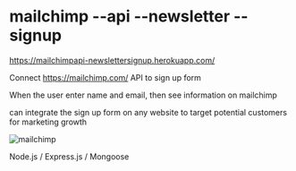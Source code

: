 # mailchimp --api --newsletter --signup

https://mailchimpapi-newslettersignup.herokuapp.com/

Connect https://mailchimp.com/ API to sign up form

When the user enter name and email, then see information on mailchimp

can integrate the sign up form on any website to target potential customers for marketing growth

![mailchimp](https://user-images.githubusercontent.com/56530966/85910736-ea03e280-b7dd-11ea-9060-3a99d2ef46dd.jpg)

Node.js / Express.js / Mongoose
